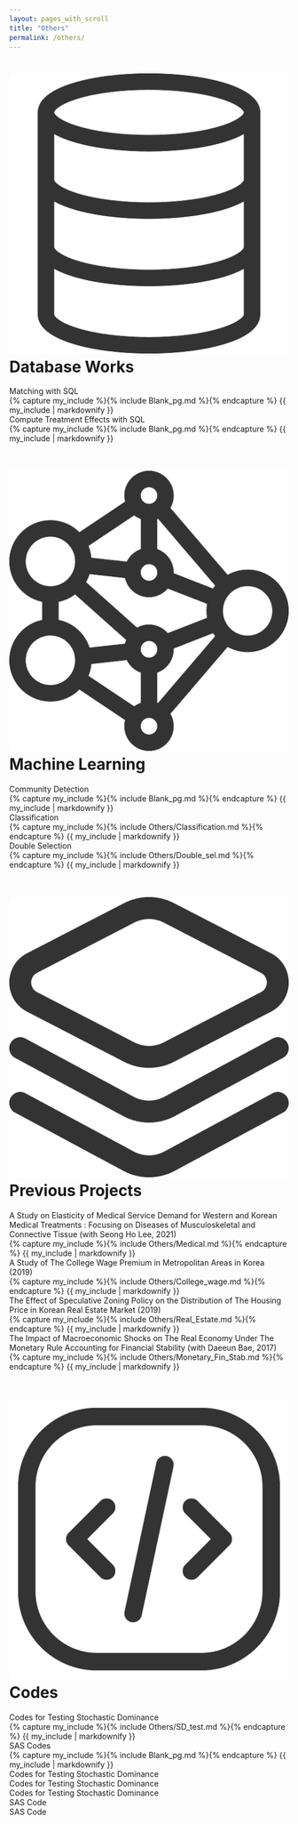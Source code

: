 ```yaml
---
layout: pages_with_scroll
title: "Others"
permalink: /others/
---
```


<img src="/assets/images/sqls.png" alt="Icon" class="item_icon">Database Works
====
<div class="item_container">
    <div class="item_title"> 
        <span class="arrow"></span>
        <span class="text">
            Matching with SQL
        </span>
    </div>
    <div class="item_content">
        {% capture my_include %}{% include Blank_pg.md %}{% endcapture %}
            {{ my_include | markdownify }}
    </div>
</div>
<div class="item_container">
    <div class="item_title"> 
        <span class="arrow"></span>
        <span class="text">
            Compute Treatment Effects with SQL
        </span>
    </div>
    <div class="item_content">
        {% capture my_include %}{% include Blank_pg.md %}{% endcapture %}
            {{ my_include | markdownify }}
    </div>
</div>


<div style="margin-top: 50px;"></div>

<img src="/assets/images/machinelearnings.png" alt="Icon" class="item_icon">Machine Learning
====
<div class="item_container">
    <div class="item_title"> 
        <span class="arrow"></span>
        <span class="text">
            Community Detection
        </span>
    </div>
    <div class="item_content">
        {% capture my_include %}{% include Blank_pg.md %}{% endcapture %}
            {{ my_include | markdownify }}
    </div>
</div>
<div class="item_container">
    <div class="item_title"> 
        <span class="arrow"></span>
        <span class="text">
            Classification
        </span>        
    </div>
    <div class="item_content">
        {% capture my_include %}{% include Others/Classification.md %}{% endcapture %}
            {{ my_include | markdownify }}
    </div>
</div>
<div class="item_container">
    <div class="item_title"> 
        <span class="arrow"></span>     
        <span class="text">
            Double Selection
        </span>
    </div>
    <div class="item_content">
        {% capture my_include %}{% include Others/Double_sel.md %}{% endcapture %}
            {{ my_include | markdownify }}
    </div>
</div>




<div style="margin-top: 50px;"></div>

<img src="/assets/images/projects.png" alt="Icon" class="item_icon">Previous Projects
====
<div class="item_container">
    <div class="item_title"> 
        <span class="arrow"></span>     
        <span class="text">
            A Study on Elasticity of Medical Service Demand for Western and Korean Medical Treatments : Focusing on Diseases of Musculoskeletal and Connective Tissue (with Seong Ho Lee, 2021)
        </span>
    </div>
    <div class="item_content">
        {% capture my_include %}{% include Others/Medical.md %}{% endcapture %}
            {{ my_include | markdownify }}
    </div>
</div>
<div class="item_container">
    <div class="item_title"> 
        <span class="arrow"></span>     
        <span class="text">
            A Study of The College Wage Premium in Metropolitan Areas in Korea (2019)
        </span>
    </div>
    <div class="item_content">
        {% capture my_include %}{% include Others/College_wage.md %}{% endcapture %}
            {{ my_include | markdownify }}
    </div>
</div>
<div class="item_container">
    <div class="item_title"> 
        <span class="arrow"></span>     
        <span class="text">
            The Effect of Speculative Zoning Policy on the Distribution of The Housing Price in Korean Real Estate Market (2019)
        </span>
    </div>
    <div class="item_content">
        {% capture my_include %}{% include Others/Real_Estate.md %}{% endcapture %}
            {{ my_include | markdownify }}
    </div>
</div>
<div class="item_container">
    <div class="item_title"> 
        <span class="arrow"></span>
        <span class="text">
            The Impact of Macroeconomic Shocks on The Real Economy Under The Monetary Rule Accounting for Financial Stability (with Daeeun Bae, 2017)
        </span>
    </div>
    <div class="item_content">
        {% capture my_include %}{% include Others/Monetary_Fin_Stab.md %}{% endcapture %}
            {{ my_include | markdownify }}
    </div>
</div>



<div style="margin-top: 50px;"></div>


<img src="/assets/images/codes.png" alt="Icon" class="item_icon">Codes
====
<div class="item_container">
    <div class="item_title"> 
        <span class="arrow"></span>
        <span class="text">
            Codes for Testing Stochastic Dominance
        </span>
    </div>
    <div class="item_content">
        {% capture my_include %}{% include Others/SD_test.md %}{% endcapture %}
        {{ my_include | markdownify }}
    </div>
</div>

<div class="item_container">
    <div class="item_title"> 
        <span class="arrow"></span>
        <span class="text">
            SAS Codes
        </span>        
    </div>
    <div class="item_content">
        {% capture my_include %}{% include Blank_pg.md %}{% endcapture %}
            {{ my_include | markdownify }}
    </div>
</div>
<!-- <div class="item_container">
    <div class="item_title"> 
        <span class="text">
            Consulting Service (RA works): Quantifying Economic Damage
        </span>
        <span class="arrow"></span>     
    </div>
    <div class="item_content">
        {% capture my_include %}{% include Blank_pg.md %}{% endcapture %}
            {{ my_include | markdownify }}
    </div>
</div> -->

<div class="item_container">
    <div class="item_title"> 
        <span class="arrow"></span>Codes for Testing Stochastic Dominance
    </div>
</div>
<div class="item_container">
    Codes for Testing Stochastic Dominance
</div>
Codes for Testing Stochastic Dominance

<div class="item_container">
    SAS Code
</div>
SAS Code